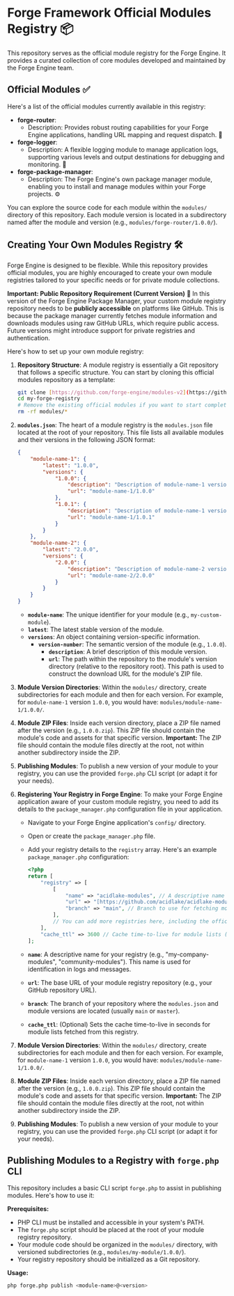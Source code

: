 # Forge Framework Official Modules Registry 📦

This repository serves as the official module registry for the Forge Engine. It provides a curated collection of core modules developed and maintained by the Forge Engine team.

## Official Modules ✅

Here's a list of the official modules currently available in this registry:

*   **forge-router**:
    *   Description:  Provides robust routing capabilities for your Forge Engine applications, handling URL mapping and request dispatch. 🚀
*   **forge-logger**:
    *   Description:  A flexible logging module to manage application logs, supporting various levels and output destinations for debugging and monitoring. 📝
*   **forge-package-manager**:
    *   Description:  The Forge Engine's own package manager module, enabling you to install and manage modules within your Forge projects. ⚙️

You can explore the source code for each module within the `modules/` directory of this repository. Each module version is located in a subdirectory named after the module and version (e.g., `modules/forge-router/1.0.0/`).

## Creating Your Own Modules Registry 🛠️

Forge Engine is designed to be flexible. While this repository provides official modules, you are highly encouraged to create your own module registries tailored to your specific needs or for private module collections.

**Important: Public Repository Requirement (Current Version)** 🔑
In this version of the Forge Engine Package Manager, your custom module registry repository needs to be **publicly accessible** on platforms like GitHub. This is because the package manager currently fetches module information and downloads modules using raw GitHub URLs, which require public access. Future versions might introduce support for private registries and authentication.

Here's how to set up your own module registry:

1.  **Repository Structure**:  A module registry is essentially a Git repository that follows a specific structure. You can start by cloning this official modules repository as a template:

    ```bash
    git clone [https://github.com/forge-engine/modules-v2](https://github.com/forge-engine/modules-v2) my-forge-registry
    cd my-forge-registry
    # Remove the existing official modules if you want to start completely fresh (optional)
    rm -rf modules/*
    ```

2.  **`modules.json`**:  The heart of a module registry is the `modules.json` file located at the root of your repository. This file lists all available modules and their versions in the following JSON format:

    ```json
    {
        "module-name-1": {
            "latest": "1.0.0",
            "versions": {
                "1.0.0": {
                    "description": "Description of module-name-1 version 1.0.0",
                    "url": "module-name-1/1.0.0"
                },
                "1.0.1": {
                    "description": "Description of module-name-1 version 1.0.1",
                    "url": "module-name-1/1.0.1"
                }
            }
        },
        "module-name-2": {
            "latest": "2.0.0",
            "versions": {
                "2.0.0": {
                    "description": "Description of module-name-2 version 2.0.0",
                    "url": "module-name-2/2.0.0"
                }
            }
        }
    }
    ```

    *   **`module-name`**:  The unique identifier for your module (e.g., `my-custom-module`).
    *   **`latest`**:  The latest stable version of the module.
    *   **`versions`**:  An object containing version-specific information.
        *   **`version-number`**:  The semantic version of the module (e.g., `1.0.0`).
            *   **`description`**:  A brief description of this module version.
            *   **`url`**:  The path within the repository to the module's version directory (relative to the repository root).  This path is used to construct the download URL for the module's ZIP file.

3.  **Module Version Directories**: Within the `modules/` directory, create subdirectories for each module and then for each version.  For example, for `module-name-1` version `1.0.0`, you would have: `modules/module-name-1/1.0.0/`.

4.  **Module ZIP Files**:  Inside each version directory, place a ZIP file named after the version (e.g., `1.0.0.zip`). This ZIP file should contain the module's code and assets for that specific version.  **Important:** The ZIP file should contain the module files directly at the root, not within another subdirectory inside the ZIP.

5.  **Publishing Modules**: To publish a new version of your module to your registry, you can use the provided `forge.php` CLI script (or adapt it for your needs).

6.  **Registering Your Registry in Forge Engine**:  To make your Forge Engine application aware of your custom module registry, you need to add its details to the `package_manager.php` configuration file in your application.

    *   Navigate to your Forge Engine application's `config/` directory.
    *   Open or create the `package_manager.php` file.
    *   Add your registry details to the `registry` array. Here's an example `package_manager.php` configuration:

        ```php
        <?php
        return [
            "registry" => [
                [
                    "name" => "acidlake-modules", // A descriptive name for your registry
                    "url" => "[https://github.com/acidlake/acidlake-modules](https://github.com/acidlake/acidlake-modules)", // URL of your registry repository (e.g., GitHub)
                    "branch" => "main", // Branch to use for fetching module information (usually 'main' or 'master')
                ],
                // You can add more registries here, including the official one if you want to explicitly include it
            ],
            "cache_ttl" => 3600 // Cache time-to-live for module lists (in seconds)
        ];
        ```

    *   **`name`**:  A descriptive name for your registry (e.g., "my-company-modules", "community-modules"). This name is used for identification in logs and messages.
    *   **`url`**:  The base URL of your module registry repository (e.g., your GitHub repository URL).
    *   **`branch`**:  The branch of your repository where the `modules.json` and module versions are located (usually `main` or `master`).
    *   **`cache_ttl`**: (Optional) Sets the cache time-to-live in seconds for module lists fetched from this registry.

3.  **Module Version Directories**: Within the `modules/` directory, create subdirectories for each module and then for each version.  For example, for `module-name-1` version `1.0.0`, you would have: `modules/module-name-1/1.0.0/`.

4.  **Module ZIP Files**:  Inside each version directory, place a ZIP file named after the version (e.g., `1.0.0.zip`). This ZIP file should contain the module's code and assets for that specific version.  **Important:** The ZIP file should contain the module files directly at the root, not within another subdirectory inside the ZIP.

5.  **Publishing Modules**: To publish a new version of your module to your registry, you can use the provided `forge.php` CLI script (or adapt it for your needs).

## Publishing Modules to a Registry with `forge.php` CLI

This repository includes a basic CLI script `forge.php` to assist in publishing modules.  Here's how to use it:

**Prerequisites:**

*   PHP CLI must be installed and accessible in your system's PATH.
*   The `forge.php` script should be placed at the root of your module registry repository.
*   Your module code should be organized in the `modules/` directory, with versioned subdirectories (e.g., `modules/my-module/1.0.0/`).
*   Your registry repository should be initialized as a Git repository.

**Usage:**

```bash
php forge.php publish <module-name>@<version>